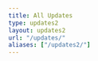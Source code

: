 ```yaml
---
title: All Updates
type: updates2
layout: updates2
url: "/updates/"
aliases: ["/updates2/"]
---
```

